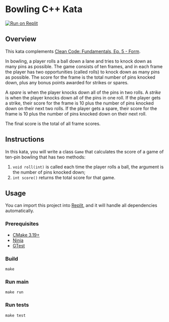 # Bowling C++ Kata

[![Run on Replit](https://replit.com/badge/github/Coding-Cuddles/bowling-cpp-kata)](https://replit.com/new/github/Coding-Cuddles/bowling-cpp-kata)

## Overview

This kata complements [Clean Code: Fundamentals, Ep. 5 - Form](https://cleancoders.com/episode/clean-code-episode-5).

In bowling, a player rolls a ball down a lane and tries to knock down as many pins as possible. The game consists of ten frames, and in each frame the player has two opportunities (called rolls) to knock down as many pins as possible. The score for the frame is the total number of pins knocked down, plus any bonus points awarded for strikes or spares.

A *spare* is when the player knocks down all of the pins in two rolls. A *strike* is when the player knocks down all of the pins in one roll. If the player gets a strike, their score for the frame is 10 plus the number of pins knocked down on their next two rolls. If the player gets a spare, their score for the frame is 10 plus the number of pins knocked down on their next roll.

The final score is the total of all frame scores.

## Instructions

In this kata, you will write a class `Game` that calculates the score of a game of ten-pin bowling that has two methods:

1. `void roll(int)` is called each time the player rolls a ball, the argument is the number of pins knocked down;
2. `int score()` returns the total score for that game.

## Usage

You can import this project into [Replit](https://replit.com),
and it will handle all dependencies automatically.

### Prerequisites

* [CMake 3.19+](https://cmake.org)
* [Ninja](https://ninja-build.org)
* [GTest](https://github.com/google/googletest)

### Build

```console
make
```

### Run main

```console
make run
```

### Run tests

```console
make test
```
